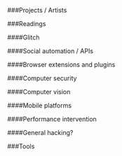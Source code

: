 ###Projects / Artists

###Readings

####Glitch

####Social automation / APIs

####Browser extensions and plugins

####Computer security

####Computer vision

####Mobile platforms

####Performance intervention

####General hacking?


###Tools
